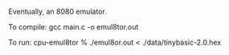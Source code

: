 Eventually, an 8080 emulator.

To compile: gcc main.c -o emul8tor.out

To run: cpu-emul8tor % ./emul8or.out < ./data/tinybasic-2.0.hex

